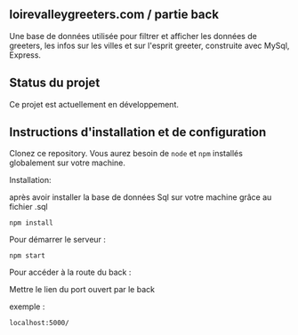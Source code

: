 ## loirevalleygreeters.com / partie back

Une base de données utilisée pour filtrer et afficher les données de greeters, les infos sur les villes et sur l'esprit greeter, construite avec MySql, Express.

## Status du projet

Ce projet est actuellement en développement. 

## Instructions d'installation et de configuration

Clonez ce repository. Vous aurez besoin de `node` et `npm` installés globalement sur votre machine.

Installation:

après avoir installer la base de données Sql sur votre machine grâce au fichier .sql 

`npm install`  

Pour démarrer le serveur :

`npm start`  

Pour accéder à la route du back :

Mettre le lien du port ouvert par le back

exemple :

`localhost:5000/`
